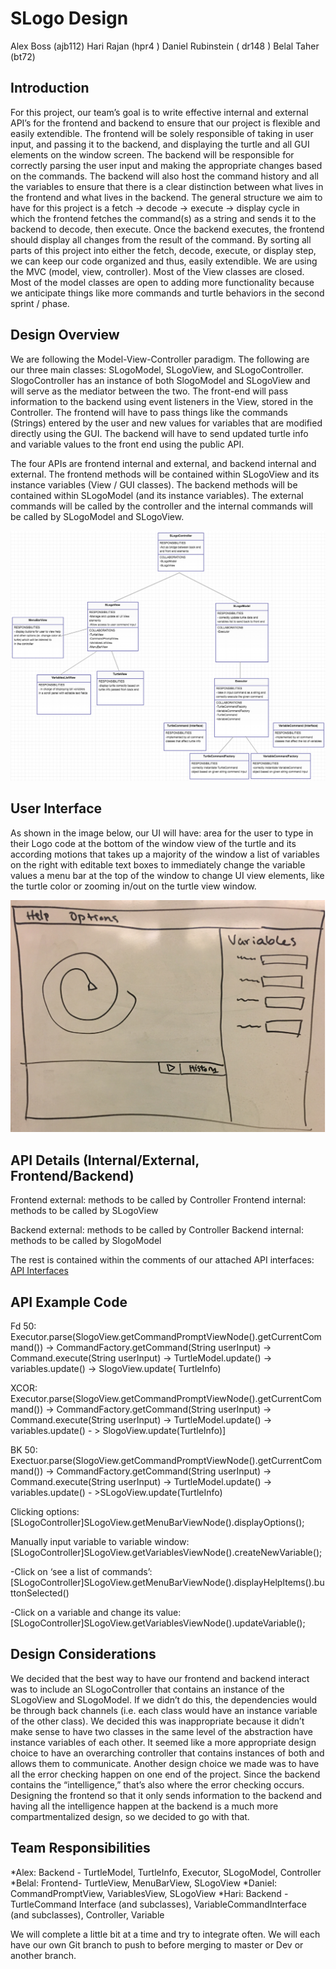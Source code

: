 SLogo Design
============

Alex Boss (ajb112)
Hari Rajan (hpr4 )
Daniel Rubinstein ( dr148 )
Belal Taher (bt72)

Introduction
------------
For this project, our team’s goal is to write effective internal and external API’s for the frontend and backend to ensure that our project is flexible and easily extendible. The frontend will be solely responsible of taking in user input, and passing it to the backend, and displaying the turtle and all GUI elements on the window screen. The backend will be responsible for correctly parsing the user input and making the appropriate changes based on the commands. The backend will also host the command history and all the variables to ensure that there is a clear distinction between what lives in the frontend and what lives in the backend. The general structure we aim to have for this project is a fetch -> decode -> execute -> display cycle in which the frontend fetches the command(s) as a string and sends it to the backend to decode, then execute. Once the backend executes, the frontend should display all changes from the result of the command. By sorting all parts of this project into either the fetch, decode, execute, or display step, we can keep our code organized and thus, easily extendible. We are using the MVC (model, view, controller). Most of the View classes are closed. Most of the model classes are open to adding more functionality because we anticipate things like more commands and turtle behaviors in the second sprint / phase. 

Design Overview
---------------
We are following the Model-View-Controller paradigm. The following are our three main classes: SLogoModel, SLogoView, and SLogoController. SlogoController has an instance of both SlogoModel and SLogoView and will serve as the mediator between the two. The front-end will pass information to the backend using event listeners in the View, stored in the Controller. The frontend will have to pass things like the commands (Strings) entered by the user and new values for variables that are modified directly using the GUI. The backend will have to send updated turtle info and variable values to the front end using the public API. 

The four APIs are frontend internal and external, and backend internal and external. The frontend methods will be contained within SLogoView and its instance variables (View / GUI classes). The backend methods will be contained within SLogoModel (and its instance variables). The external commands will be called by the controller and the internal commands will be called by SLogoModel and SLogoView. 

![](Design_Overview_Hierarchy.png)

User Interface
--------------
As shown in the image below, our UI will have:
area for the user to type in their Logo code at the bottom of the window
view of the turtle and its according motions that takes up a majority of the window
a list of variables on the right with editable text boxes to immediately change the variable values
a menu bar at the top of the window to change UI view elements, like the turtle color or zooming in/out on the turtle view window. 

![](UI_Interface.png)

API Details (Internal/External, Frontend/Backend)
----------------------------------------
Frontend external: methods to be called by Controller
Frontend internal: methods to be called by SLogoView

Backend external: methods to be called by Controller
Backend internal: methods to be called by SlogoModel

The rest is contained within the comments of our attached API interfaces: 
[API Interfaces](https://codeshare.io/a3AEz1)

API Example Code
--------------

Fd 50: 
Executor.parse(SlogoView.getCommandPromptViewNode().getCurrentCommand())
-> CommandFactory.getCommand(String userInput) -> Command.execute(String userInput) -> TurtleModel.update() -> variables.update() -> SlogoView.update( TurtleInfo)

XCOR:
Executor.parse(SlogoView.getCommandPromptViewNode().getCurrentCommand())
-> CommandFactory.getCommand(String userInput) -> Command.execute(String userInput) -> TurtleModel.update() -> variables.update() - > SlogoView.update(TurtleInfo)]

BK 50:
Exectuor.parse(SlogoView.getCommandPromptViewNode().getCurrentCommand())
-> CommandFactory.getCommand(String userInput) -> Command.execute(String userInput) -> TurtleModel.update() -> variables.update() - >SLogoView.update(TurtleInfo)


Clicking options:
[SLogoController]SLogoView.getMenuBarViewNode().displayOptions();

Manually input variable to variable window:
[SLogoController]SLogoView.getVariablesViewNode().createNewVariable();

-Click on ‘see a list of commands’:
[SLogoController]SLogoView.getMenuBarViewNode().displayHelpItems().buttonSelected()

-Click on a variable and change its value:
[SLogoController]SLogoView.getVariablesViewNode().updateVariable();


Design Considerations 
--------------------
We decided that the best way to have our frontend and backend interact was to include an SLogoController that contains an instance of the SLogoView and SLogoModel. If we didn’t do this, the dependencies would be through back channels (i.e. each class would have an instance variable of the other class). We decided this was inappropriate because it didn’t make sense to have two classes in the same level of the abstraction have instance variables of each other. It seemed like a more appropriate design choice to have an overarching controller that contains instances of both and allows them to communicate. Another design choice we made was to have all the error checking happen on one end of the project. Since the backend contains the “intelligence,” that’s also where the error checking occurs. Designing the frontend so that it only sends information to the backend and having all the intelligence happen at the backend is a much more compartmentalized design, so we decided to go with that. 

Team Responsibilities
-------------------
*Alex: Backend - TurtleModel, TurtleInfo, Executor, SLogoModel, Controller
*Belal: Frontend- TurtleView, MenuBarView, SLogoView
*Daniel: CommandPromptView, VariablesView, SLogoView
*Hari: Backend - TurtleCommand Interface (and subclasses), VariableCommandInterface (and subclasses), Controller, Variable

We will complete a little bit at a time and try to integrate often. We will each have our own Git branch to push to before merging to master or Dev or another branch. 

